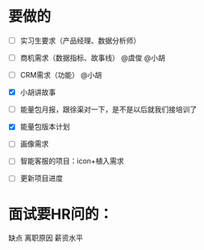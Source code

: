 # 要做的
- [ ] 实习生要求（产品经理、数据分析师）
- [ ] 商机需求（数据指标、故事线）  @虞俊 @小胡
- [ ] CRM需求（功能） @小胡
- [x] 小胡讲故事
- [ ] 能量包月报，跟徐渠对一下，是不是以后就我们接培训了 
- [x] 能量包版本计划
- [ ] 画像需求
- [ ] 智能客服的项目：icon+植入需求
- [ ] 更新项目进度


# 面试要HR问的：
缺点
离职原因
薪资水平
